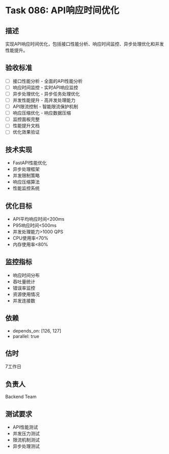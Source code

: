 # Task 086: API响应时间优化

## 描述
实现API响应时间优化，包括接口性能分析、响应时间监控、异步处理优化和并发性能提升。

## 验收标准
- [ ] 接口性能分析 - 全面的API性能分析
- [ ] 响应时间监控 - 实时API响应监控
- [ ] 异步处理优化 - 异步任务处理优化
- [ ] 并发性能提升 - 高并发处理能力
- [ ] API限流控制 - 智能限流保护机制
- [ ] 响应压缩优化 - 响应数据压缩
- [ ] 监控面板完整
- [ ] 性能提升文档
- [ ] 优化效果验证

## 技术实现
- FastAPI性能优化
- 异步处理框架
- 并发限制策略
- 响应压缩算法
- 性能监控系统

## 优化目标
- API平均响应时间<200ms
- P95响应时间<500ms
- 并发处理能力>1000 QPS
- CPU使用率<70%
- 内存使用率<80%

## 监控指标
- 响应时间分布
- 吞吐量统计
- 错误率监控
- 资源使用情况
- 并发连接数

## 依赖
- depends_on: [126, 127]
- parallel: true

## 估时
7工作日

## 负责人
Backend Team

## 测试要求
- API性能测试
- 并发压力测试
- 限流机制测试
- 异步处理测试